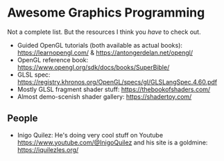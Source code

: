 # Awesome Graphics Programming

Not a complete list. But the resources I think you *have* to check out.

* Guided OpenGL tutorials (both available as actual books): https://learnopengl.com/ & https://antongerdelan.net/opengl/
* OpenGL reference book: https://www.opengl.org/sdk/docs/books/SuperBible/
* GLSL spec: https://registry.khronos.org/OpenGL/specs/gl/GLSLangSpec.4.60.pdf
* Mostly GLSL fragment shader stuff: https://thebookofshaders.com/
* Almost demo-scenish shader gallery: https://shadertoy.com/

## People

 * Inigo Quilez: He's doing very cool stuff on Youtube https://www.youtube.com/@InigoQuilez and his site is a goldmine: https://iquilezles.org/

